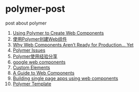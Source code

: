 polymer-post
============

post about polymer

1. [Using Polymer to Create Web Components](http://code.tutsplus.com/tutorials/using-polymer-to-create-web-components--cms-20475)
2. [使用Polymer创建Web组件](http://zhuanlan.zhihu.com/FrontendMagazine/19726472)
3. [Why Web Components Aren’t Ready for Production… Yet](http://developer.telerik.com/featured/web-components-arent-ready-production-yet/)
4. [Polymer Issues](https://groups.google.com/forum/#!msg/polymer-dev/zUseH6M0eTI/SXIp9eP-n8AJ)
5. [Polymer使用经验分享](http://www.topthink.com/topic/2673.html)
6. [google web components](https://github.com/GoogleWebComponents)
7. [Custom Elements](http://customelements.io/)
8. [A Guide to Web Components](http://css-tricks.com/modular-future-web-components/)
9. [Building single page apps using web components](https://www.polymer-project.org/articles/spa.html)
10. [Polymer Template](http://www.cnblogs.com/ywb15ba/p/polymer_template.html)
